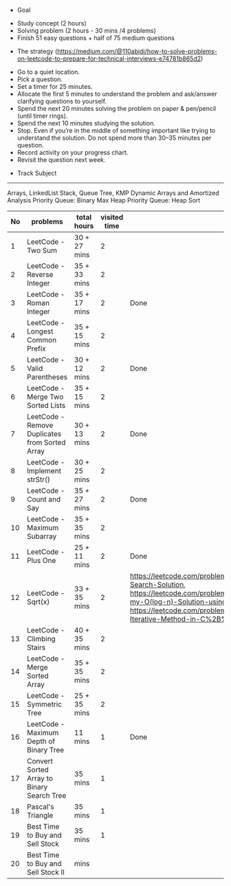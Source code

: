 * Goal
- Study concept (2 hours)
- Solving problem (2 hours - 30 mins /4 problems)
- Finish 51 easy questions + half of 75 medium questions

* The strategy (https://medium.com/@110abidi/how-to-solve-problems-on-leetcode-to-prepare-for-technical-interviews-e74781b865d2)
- Go to a quiet location.
- Pick a question.
- Set a timer for 25 minutes.
- Allocate the first 5 minutes to understand the problem and ask/answer clarifying questions to yourself.
- Spend the next 20 minutes solving the problem on paper & pen/pencil (until timer rings).
- Spend the next 10 minutes studying the solution.
- Stop. Even if you’re in the middle of something important like trying to understand the solution. Do not spend more than 30–35 minutes per question.
- Record activity on your progress chart.
- Revisit the question next week.

* Track
Subject
------------
Arrays, LinkedList
Stack, Queue
Tree, KMP
Dynamic Arrays and Amortized Analysis
Priority Queue: Binary Max Heap
Priority Queue: Heap Sort

No | problems | total hours | visited time | done
------------- |------------- | ------------- | ------------- | -------------
1 | LeetCode - Two Sum | 30 + 27 mins | 2
2 | LeetCode - Reverse Integer | 35 + 33 mins | 2
3 | LeetCode - Roman Integer | 35 + 17 mins | 2 | Done
4 | LeetCode - Longest Common Prefix | 35 + 15 mins | 2
5 | LeetCode - Valid Parentheses | 30 + 12 mins | 2 | Done
6 | LeetCode - Merge Two Sorted Lists | 35 + 15 mins | 2
7 | LeetCode - Remove Duplicates from Sorted Array | 30 + 13 mins | 2 | Done
8 | LeetCode - Implement strStr() | 30 + 25 mins | 2
9 | LeetCode - Count and Say | 35 + 27 mins | 2 | Done
10 | LeetCode - Maximum Subarray | 35 + 35 mins | 2
11 | LeetCode - Plus One | 25 + 11 mins | 2 | Done
12 | LeetCode - Sqrt(x) | 33 + 35 mins | 2 | https://leetcode.com/problems/sqrtx/discuss/25047/A-Binary-Search-Solution, https://leetcode.com/problems/sqrtx/discuss/25048/Share-my-O(log-n)-Solution-using-bit-manipulation, https://leetcode.com/problems/sqrtx/discuss/25255/Newton's-Iterative-Method-in-C%2B%2B
13 | LeetCode - Climbing Stairs | 40 + 35 mins | 2
14 | LeetCode - Merge Sorted Array | 35 + 35 mins | 2
15 | LeetCode - Symmetric Tree | 25 + 35 mins | 2
16 | LeetCode - Maximum Depth of Binary Tree | 11 mins | 1 | Done
17 | Convert Sorted Array to Binary Search Tree | 35 mins | 1
18 | Pascal's Triangle | 35 mins | 1
19 | Best Time to Buy and Sell Stock | 35 mins | 1
20 | Best Time to Buy and Sell Stock II  | mins | 

